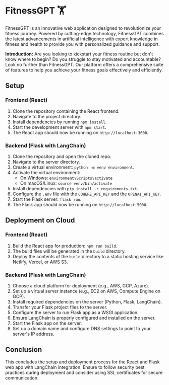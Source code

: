 # FitnessGPT 🏋

FitnessGPT is an innovative web application designed to revolutionize your fitness journey. Powered by cutting-edge technology, FitnessGPT combines the latest advancements in artificial intelligence with expert knowledge in fitness and health to provide you with personalized guidance and support.

**Introduction:**
Are you looking to kickstart your fitness routine but don't know where to begin? Do you struggle to stay motivated and accountable? Look no further than FitnessGPT. Our platform offers a comprehensive suite of features to help you achieve your fitness goals effectively and efficiently.

## Setup

### Frontend (React)

1. Clone the repository containing the React frontend.
2. Navigate to the project directory.
3. Install dependencies by running `npm install`.
4. Start the development server with `npm start`.
5. The React app should now be running on `http://localhost:3000`.

### Backend (Flask with LangChain)

1. Clone the repository and open the cloned repo.
2. Navigate to the server directory.
3. Create a virtual environment: `python -m venv environment`.
4. Activate the virtual environment:
   - On Windows: `environment\Scripts\activate`
   - On macOS/Linux: `source venv/bin/activate`
5. Install dependencies with `pip install -r requirements.txt`.
6. Configure the `.env` file with the `COHERE_API_KEY` and the `OPENAI_API_KEY`.
7. Start the Flask server: `flask run`.
8. The Flask app should now be running on `http://localhost:5000`.

## Deployment on Cloud

### Frontend (React)

1. Build the React app for production: `npm run build`.
2. The build files will be generated in the `build` directory.
3. Deploy the contents of the `build` directory to a static hosting service like Netlify, Vercel, or AWS S3.

### Backend (Flask with LangChain)

1. Choose a cloud platform for deployment (e.g., AWS, GCP, Azure).
2. Set up a virtual server instance (e.g., EC2 on AWS, Compute Engine on GCP).
3. Install required dependencies on the server (Python, Flask, LangChain).
4. Transfer your Flask project files to the server.
5. Configure the server to run Flask app as a WSGI application.
6. Ensure LangChain is properly configured and installed on the server.
7. Start the Flask app on the server.
8. Set up a domain name and configure DNS settings to point to your server's IP address.

## Conclusion

This concludes the setup and deployment process for the React and Flask web app with LangChain integration. Ensure to follow security best practices during deployment and consider using SSL certificates for secure communication.
